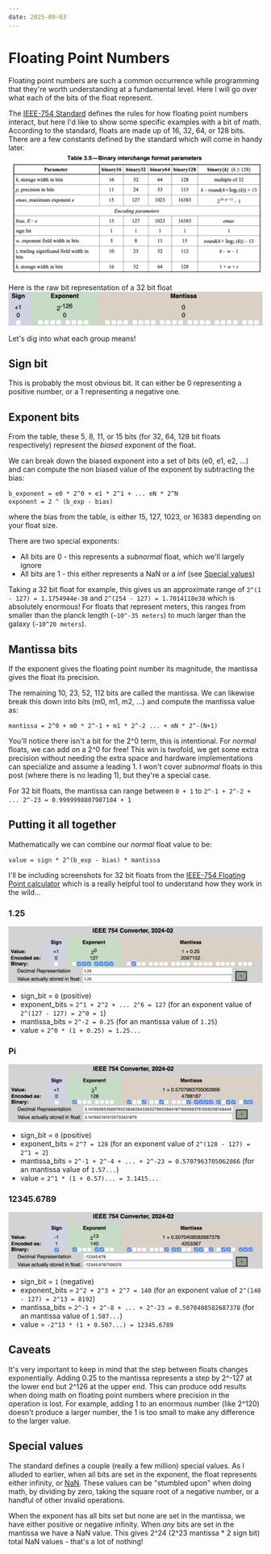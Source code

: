 ```yaml
---
date: 2025-09-03
---
```


# Floating Point Numbers

Floating point numbers are such a common occurrence while programming that they're worth understanding at a fundamental level. Here I will go over what each of the bits of the float represent.

The [IEEE-754 Standard](https://www-users.cse.umn.edu/~vinals/tspot_files/phys4041/2020/IEEE%20Standard%20754-2019.pdf) defines the rules for how floating point numbers interact, but here I'd like to show some specific examples with a bit of math.
According to the standard, floats are made up of 16, 32, 64, or 128 bits.
There are a few constants defined by the standard which will come in handy later.
![table](table.png)

Here is the raw bit representation of a 32 bit float
![Overview](overview.png)

Let's dig into what each group means!

## Sign bit

This is probably the most obvious bit. It can either be 0 representing a positive number, or a 1 representing a negative one.

## Exponent bits

From the table, these 5, 8, 11, or 15 bits (for 32, 64, 128 bit floats respectively) represent the _biased_ exponent of the float.

We can break down the biased exponent into a set of bits (e0, e1, e2, ...) and can compute the non biased value of the exponent by subtracting the bias:
```
b_exponent = e0 * 2^0 + e1 * 2^1 + ... eN * 2^N
exponent = 2 ^ (b_exp - bias)
```
where the bias from the table, is either 15, 127, 1023, or 16383 depending on your float size.

There are two special exponents:

 * All bits are 0 - this represents a _subnormal_ float, which we'll largely ignore
 * All bits are 1 - this either represents a NaN or a inf (see [Special values](#special-values))

Taking a 32 bit float for example, this gives us an approximate range of `2^(1 - 127) = 1.1754944e-38` and `2^(254 - 127) = 1.7014118e38` which is absolutely enormous! For floats that represent meters, this ranges from smaller than the planck length (`~10^-35 meters`) to much larger than the galaxy (`~10^20 meters`).

## Mantissa bits

If the exponent gives the floating point number its magnitude, the mantissa gives the float its precision. 

The remaining 10, 23, 52, 112 bits are called the mantissa. We can likewise break this down into bits (m0, m1, m2, ...) and compute the mantissa value as:

```
mantissa = 2^0 + m0 * 2^-1 + m1 * 2^-2 ... + mN * 2^-(N+1)
```

You'll notice there isn't a bit for the 2^0 term, this is intentional. For _normal_ floats, we can add on a 2^0 for free!
This win is twofold, we get some extra precision without needing the extra space and hardware implementations can specialize and assume a leading 1.
I won't cover _subnormal_ floats in this post (where there is no leading 1), but they're a special case.


For 32 bit floats, the mantissa can range between `0 + 1` to `2^-1 + 2^-2 + ... 2^-23 = 0.9999998807907104 + 1`

## Putting it all together
Mathematically we can combine our _normal_ float value to be:

```
value = sign * 2^(b_exp - bias) * mantissa
```

I'll be including screenshots for 32 bit floats from the [IEEE-754 Floating Point calculator](https://www.h-schmidt.net/FloatConverter/IEEE754.html) which is a really helpful tool to understand how they work in the wild...

### 1.25
![1.255](normal.png)

 * sign_bit = `0` (positive)
 * exponent_bits = `2^1 + 2^2 + ... 2^6 = 127` (for an exponent value of `2^(127 - 127) = 2^0 = 1`)
 * mantissa_bits = `2^-2 = 0.25` (for an mantissa value of `1.25`)
 * value = `2^0 * (1 + 0.25) = 1.25...`

### Pi
![Pi](pi.png)

 * sign_bit = `0` (positive)
 * exponent_bits = `2^7 = 128` (for an exponent value of `2^(128 - 127) = 2^1 = 2`)
 * mantissa_bits = `2^-1 + 2^-4 + ... + 2^-23 = 0.5707963705062866` (for an mantissa value of `1.57...`)
 * value = `2^1 * (1 + 0.57)... = 3.1415...`

### 12345.6789
![12345.6789](big.png)

 * sign_bit = `1` (negative)
 * exponent_bits = `2^2 + 2^3 + 2^7 = 140` (for an exponent value of `2^(140 - 127) = 2^13 = 8192`)
 * mantissa_bits = `2^-1 + 2^-8 + ... + 2^-23 = 0.5070408582687378` (for an mantissa value of `1.507...`)
 * value = `-2^13 * (1 + 0.507...) = 12345.6789`


## Caveats
It's very important to keep in mind that the step between floats changes exponentially. Adding 0.25 to the mantissa represents a step by 2^-127 at the lower end but 2^126 at the upper end.
This can produce odd results when doing math on floating point numbers where precision in the operation is lost.
For example, adding 1 to an enormous number (like 2^120) doesn't produce a larger number, the 1 is too small to make any difference to the larger value.

## Special values

The standard defines a couple (really a few million) special values. As I alluded to earlier, when all bits are set in the exponent, the float represents either infinity, or [NaN](https://en.wikipedia.org/wiki/NaN).
These values can be "stumbled upon" when doing math, by dividing by zero, taking the square root of a negative number, or a handful of other invalid operations.

When the exponent has all bits set but none are set in the mantissa, we have either positive or negative infinity. When _any_ bits are set in the mantissa we have a NaN value. This gives 2^24 (2^23 mantissa * 2 sign bit) total NaN values - that's a lot of nothing!
